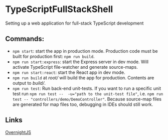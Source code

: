 # TypeScriptFullStackShell
Setting up a web application for full-stack TypeScript development

## Commands:
- `npm start`: start the app in production mode. Production code must be built for production first: `npm run build`.
- `npm run start:express`: start the Express server in dev mode. Will activate TypeScript file-watcher 
and generate  source-maps.
- `npm run start:react`: start the React app in dev mode. 
- `npm run build` at _root/_ will build the app for production. Contents are output to _build/_.
- `npm run test`: Run back-end unit-tests. If you want to run a specific unit test run `npm run test -- 
-u="path to the unit-test file"`, i.e. `npm run test -- "controllers/demo/DemoController"`. 
Because source-map files are generated for map files too, debugging in IDEs should still work.

## Links
<a href='https://github.com/seanpmaxwell/overnight'>OvernightJS</a>
